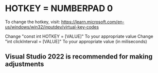 # HOTKEY = NUMBERPAD 0
To change the hotkey, visit: https://learn.microsoft.com/en-us/windows/win32/inputdev/virtual-key-codes

Change "const int HOTKEY = [VALUE]" To your appropriate value
Change "int clickInterval = [VALUE]" To your appropriate value (in miliseconds)

## Visual Studio 2022 is recommended for making adjustments
